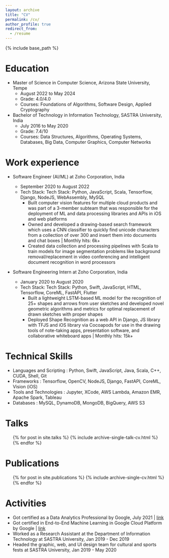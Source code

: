 ```yaml
---
layout: archive
title: "CV"
permalink: /cv/
author_profile: true
redirect_from:
  - /resume
---
```


{% include base_path %}

Education
======
* Master of Science in Computer Science, Arizona State University, Tempe
  * August 2022 to May 2024
  * Grade: 4.0/4.0
  * Courses: Foundations of Algorithms, Software Design, Applied Cryptography
* Bachelor of Technology in Information Technology, SASTRA University, India
  * July 2016 to May 2020 
  * Grade: 7.4/10
  * Courses: Data Structures, Algorithms, Operating Systems, Databases, Big Data, Computer Graphics, Computer Networks

Work experience
======
* Software Engineer (AI/ML) at Zoho Corporation, India
  * September 2020 to August 2022
  * Tech Stack: Tech Stack: Python, JavaScript, Scala, Tensorflow, Django, NodeJS, WebAssembly, MySQL
    * Built computer vision features for multiple cloud products and was part of a 3-member subteam that was responsible for the deployment of ML and data processing libraries and APIs in iOS and web platforms 
    * Owned and developed a drawing-based search framework which uses a CNN classifier to quickly find unicode characters from a collection of over 300 and insert them into documents and chat boxes | Monthly hits: 6k+
    * Created data collection and processing pipelines with Scala to train models for image segmentation problems like background removal/replacement in video conferencing and intelligent document recognition in word processors

* Software Engineering Intern at Zoho Corporation, India
  * January 2020 to August 2020
  * Tech Stack: Tech Stack: Python, Swift, JavaScript, HTML, Tensorflow, CoreML, FastAPI, Flutter
    * Built a lightweight LSTM-based ML model for the recognition of 25+ shapes and arrows from user sketches and developed novel geometric algorithms and metrics for optimal replacement of drawn sketches with proper shapes
    * Deployed Shape Recognition as a web API in Django, JS library with TFJS and iOS library via Cocoapods for use in the drawing tools of note-taking apps, presentation software, and collaborative whiteboard apps | Monthly hits: 15k+
  
Technical Skills
======
* Languages and Scripting : Python, Swift, JavaScript, Java, Scala, C++, CUDA, Shell, Git
* Frameworks : Tensorflow, OpenCV, NodeJS, Django, FastAPI, CoreML, Vision (iOS)
* Tools and Technologies : Jupyter, XCode, AWS Lambda, Amazon EMR, Apache Spark, Tableau
* Databases : MySQL, DynamoDB, MongoDB, BigQuery, AWS S3
  
Talks
======
  <ul>{% for post in site.talks %}
    {% include archive-single-talk-cv.html %}
  {% endfor %}</ul>

Publications
======
  <ul>{% for post in site.publications %}
    {% include archive-single-cv.html %}
  {% endfor %}</ul>
  
Activities
======
* Got certified as a Data Analytics Professional by Google, July 2021 | [link](https://coursera.org/share/396775f3a15b31bfbcedeb7dc06bf8da)
* Got certified in End-to-End Machine Learning in Google Cloud Platform by Google | [link](https://coursera.org/share/51cf47dce82d71b57570e2227e2db684)
* Worked as a Research Assistant at the Department of Information Technology at SASTRA University, Jan 2019 - Dec 2019
* Headed the graphic, web, and UI design team for cultural and sports fests at SASTRA University, Jan 2019 - May 2020